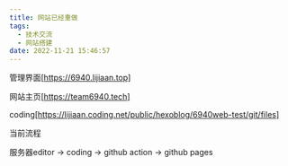 ```yaml
---
title: 网站已经重做
tags:
  - 技术交流
  - 网站搭建
date: 2022-11-21 15:46:57
---
```

管理界面[https://6940.lijiaan.top]

网站主页[https://team6940.tech]

coding[https://lijiaan.coding.net/public/hexoblog/6940web-test/git/files]

当前流程

服务器editor -> coding -> github action -> github pages